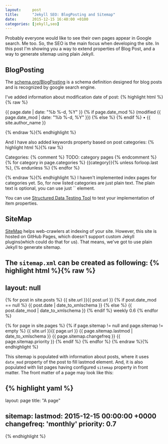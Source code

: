 ```yaml
---
layout:     post
title:      "Jekyll SEO: BlogPosting and Sitemap"
date:       2015-12-15 16:40:00 +0100
categories: [jekyll,seo]
---
```

Probably everyone would like to see their own pages appear in Google search. Me too. So, the SEO is the main focus when developing the site. In this post I'm showing you a way to extend properties of Blog Post, and a way to generate sitemap using plain Jekyll.

## BlogPosting
The [schema.org/BlogPosting](http://schema.org/BlogPosting) is a schema definition designed for blog posts and is recognized by google search engine.

I've added information about modification date of post:
{% highlight html %}{% raw %}
<p>
  <time datetime="{{ page.date | date_to_xmlschema }}" itemprop="datePublished">{{ page.date | date: "%b %-d, %Y" }}</time> 
  {% if page.date_mod %}
    (modified <time datetime="{{ page.date_mod | date_to_xmlschema }}" itemprop="dateModified">{{ page.date_mod | date: "%b %-d, %Y" }}</time>)
  {% else %}
    <meta itemprop="dateModified" content="{{ page.date | date_to_xmlschema}}" />
  {% endif %}
  • <span itemprop="author" itemscope itemtype="http://schema.org/Person"><span itemprop="name">{{ site.author_name }}</span></span>
</p>
{% endraw %}{% endhighlight %}

And I have also added keywords property based on post categories:
{% highlight html %}{% raw %}
<p class="post-categories">
  <meta itemprop="keywords" content="{{ page.categories | join: ', '}}" />
  Categories:
  {% comment %} TODO: category pages {% endcomment %}
  {% for category in page.categories %}
  {{category}}{% unless forloop.last %}, {% endunless %}
  {% endfor %}
</p>
{% endraw %}{% endhighlight %}
I haven't implemented index pages for categories yet. So, for now listed categories are just plain text. The plain text is optional, you can use just `<meta />` element.

You can use [Structured Data Testing Tool](https://developers.google.com/structured-data/testing-tool/) to test your implementation of item properties. 

## SiteMap
[SiteMap](http://www.sitemaps.org/protocol.html) helps web-crawlers at indexing of your site. However, this site is hosted on GitHub Pages, which doesn't support custom Jekyll plugins(which could do that for us). That means, we've got to use plain Jekyll to generate sitemap.

The `sitemap.xml` can be created as following:
{% highlight html %}{% raw %}
---
layout: null
---
<?xml version="1.0" encoding="UTF-8"?>
<urlset
  xmlns="http://www.sitemaps.org/schemas/sitemap/0.9" >

  {% for post in site.posts %}
  <url>
    <loc>{{ site.url }}{{ post.url }}</loc>
    {% if post.date_mod == null %}
    <lastmod>{{ post.date | date_to_xmlschema }}</lastmod>
    {% else %}
    <lastmod>{{ post.date_mod | date_to_xmlschema }}</lastmod>
    {% endif %}
    <changefreq>weekly</changefreq>
    <priority>0.6</priority>
  </url>
  {% endfor %}

  {% for page in site.pages %}
  {% if page.sitemap != null and page.sitemap != empty %}
  <url>
    <loc>{{ site.url }}{{ page.url }}</loc>
    <lastmod>{{ page.sitemap.lastmod | date_to_xmlschema }}</lastmod>
    <changefreq>{{ page.sitemap.changefreq }}</changefreq>
    <priority>{{ page.sitemap.priority }}</priority>
  </url>
  {% endif %}
  {% endfor %}
</urlset>
{% endraw %}{% endhighlight %}

This sitemap is populated with information about posts, where it uses `date_mod` property of the post to fill lastmod element. And, it is also populated with list pages having configured `sitemap` property in front matter. The front matter of a page may look like this:

{% highlight yaml %}
---
layout: page
title: "A page"

sitemap:
  lastmod:      2015-12-15 00:00:00 +0000
  changefreq:   'monthly'
  priority:     0.7
---
{% endhighlight %}
